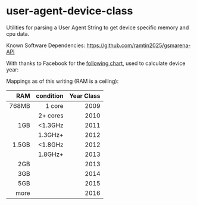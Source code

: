 # user-agent-device-class
Utilities for parsing a User Agent String to get device specific memory and cpu data.


Known Software Dependencies:
https://github.com/ramtin2025/gsmarena-API

With thanks to Facebook for the [following chart](https://github.com/facebook/device-year-class/blob/master/README.md), used to calculate device year:

Mappings as of this writing (RAM is a ceiling):

| RAM | condition | Year Class |
|----:|----------:|-----------:|
|768MB| 1 core    | 2009 |
|     | 2+ cores  | 2010 |
|  1GB| <1.3GHz   | 2011 |
|     | 1.3GHz+   | 2012 |
|1.5GB| <1.8GHz   | 2012 |
|     | 1.8GHz+   | 2013 |
|  2GB|           | 2013 |
|  3GB|           | 2014 |
|  5GB|           | 2015 |
| more|           | 2016 |

